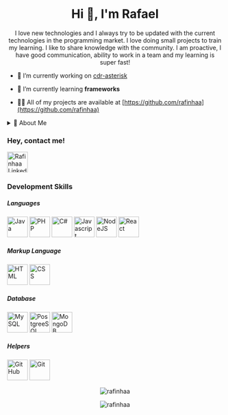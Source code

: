 <h1 align="center">Hi 👋, I'm Rafael</h1>
<p align="center">I love new technologies and I always try to be updated with the current technologies in the programming market. I love doing small projects to train my learning. I like to share knowledge with the community. I am proactive, I have good communication, ability to work in a team and my learning is super fast!</p>

- 🔭 I’m currently working on [cdr-asterisk](https://github.com/rafinhaa/cdr-asterisk)

- 🌱 I’m currently learning **frameworks**

- 👨‍💻 All of my projects are available at [https://github.com/rafinhaa](https://github.com/rafinhaa)


<details>
  <summary>📝 About Me</summary>
  <h3 align="left">Formation</h3>
    <p>📚 Complete high school</p>
    <p>🎓 University education</p>
    <div>      
      <ul>        
        <ul>
          <li><p>Graduated in systems analysis and development</p></li>
          <li><p>UNICSUL - Universidade Cruzeiro do Sul</p></li>
          <li><p>Completed in the second half of 2014</p></li>
        </ul>
      </ul>
    </div>
  <h3 align="left">Complementary Training</h3>
  <p>Several courses in the development area in the main schools in Brazil with a focus on PHP, Java, Javascript, MySQL, C #, Python and Programming logic</p>  
</details>

<h3 align="left">Hey, contact me!</h3>
<a href="https://www.linkedin.com/in/rafinhaa/">
  <img src="https://cdn.svgporn.com/logos/linkedin-icon.svg" alt="Rafinhaa Linkedin" width="48" height="48"/>
</a>

<h3 align="left">Development Skills</h3>
<h5 align="left">Languages</h5>
<div>
  <img src="https://cdn.svgporn.com/logos/java.svg" alt="Java" width="48" height="48"/>
  <img src="https://cdn.svgporn.com/logos/php.svg" alt="PHP" width="48" height="48"/>
  <img src="https://cdn.svgporn.com/logos/c-sharp.svg" alt="C#" width="48" height="48"/>
  <img src="https://cdn.svgporn.com/logos/javascript.svg" alt="Javascript" width="48" height="48"/>
  <img src="https://cdn.svgporn.com/logos/nodejs.svg" alt="NodeJS" width="48" height="48"/>
  <img src="https://cdn.svgporn.com/logos/react.svg" alt="React" width="48" height="48"/>
</div>

<h5 align="left">Markup Language</h5>
<div>
  <img src="https://cdn.svgporn.com/logos/html-5.svg" alt="HTML" width="48" height="48"/>
  <img src="https://cdn.svgporn.com/logos/css-3.svg" alt="CSS" width="48" height="48"/>
</div>
<h5 align="left">Database</h5>
<div>
  <img src="https://cdn.svgporn.com/logos/mysql.svg" alt="MySQL" width="48" height="48"/>
  <img src="https://cdn.svgporn.com/logos/postgresql.svg" alt="PostgreeSQL" width="48" height="48"/>
  <img src="https://cdn.svgporn.com/logos/mongodb.svg" alt="MongoDB" width="48" height="48"/>
</div>
<h5 align="left">Helpers</h5>
<div>
  <img src="https://cdn.svgporn.com/logos/github-octocat.svg" alt="GitHub" width="48" height="48"/>
  <img src="https://cdn.svgporn.com/logos/git.svg" alt="Git" width="48" height="48"/>
</div>
<p align="center">
  <img align="center" src="https://github-readme-stats.vercel.app/api/top-langs?username=rafinhaa&show_icons=true&layout=compact&locale=en&theme=dark" alt="rafinhaa" />  
<p align="center">
  <img align="center" src="https://github-readme-stats.vercel.app/api?username=rafinhaa&show_icons=true&locale=en&layout=compact&theme=dark" alt="rafinhaa" />
</p>

